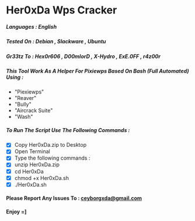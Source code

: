 # Her0xDa Wps Cracker
##### Languages : English
##### Tested On : Debian , Slackware , Ubuntu 
##### Gr33tz To : Hex0r606 , D00mlorD , X-Hydro , ExE.0FF , r4z00r 
##### This Tool Work As A Helper For Pixiewps Based On Bash (Full Automated) Using :
* "Piexiewps"
* "Reaver"
* "Bully"
* "Aircrack Suite"
* "Wash"

##### To Run The Script Use The Following Commands :
- [X] Copy Her0xDa.zip to Desktop
- [X] Open Terminal
- [X] Type the following commands :
- [X] unzip Her0xDa.zip
- [X] cd Her0xDa
- [X] chmod +x Her0xDa.sh
- [X] ./Her0xDa.sh 

#### Please Report Any Issues To : ceyborgxda@gmail.com 
#### Enjoy =]
